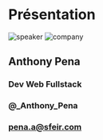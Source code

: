 <!-- .slide: class="speaker-slide" -->

# Présentation

![speaker](./assets/images/speakers/pena-a.jpg)
![company](./assets/images/logo-sfeir-blanc.png)

## Anthony Pena

### Dev Web Fullstack

<!-- .element: class="icon-rule icon-first" -->

### @\_Anthony_Pena

<!-- .element: class="icon-second" -->

### pena.a@sfeir.com

<!-- .element: class="icon-third" -->
